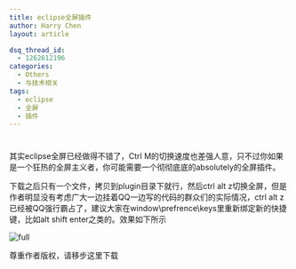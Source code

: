 ```yaml
---
title: eclipse全屏插件
author: Harry Chen
layout: article

dsq_thread_id:
  - 1262612196
categories:
  - Others
  - 与技术相关
tags:
  - eclipse
  - 全屏
  - 插件
---
```

# 

  其实eclipse全屏已经做得不错了，Ctrl M的切换速度也差强人意，只不过你如果是一个狂热的全屏主义者，你可能需要一个彻彻底底的absolutely的全屏插件。

  下载之后只有一个文件，拷贝到plugin目录下就行，然后ctrl alt z切换全屏，但是作者明显没有考虑广大一边挂着QQ一边写的代码的群众们的实际情况，ctrl alt z已经被QQ强行霸占了，建议大家在window\prefrence\keys里重新绑定新的快捷键，比如alt shift enter之类的。效果如下所示

  ![full][1]

  尊重作者版权，请移步这里下载 

   [1]: http://www.roybit.com/wp-content/uploads/2011/09/full_thumb.png (full)
